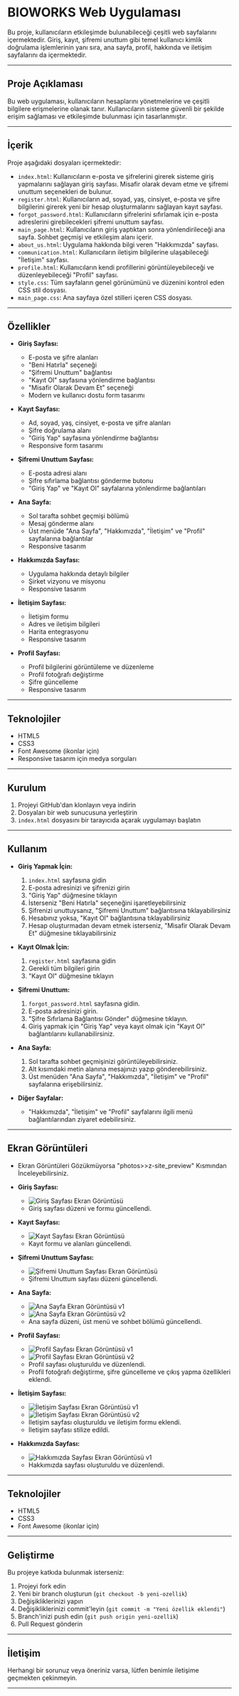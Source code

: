# BIOWORKS Web Uygulaması

Bu proje, kullanıcıların etkileşimde bulunabileceği çeşitli web sayfalarını içermektedir. Giriş, kayıt, şifremi unuttum gibi temel kullanıcı kimlik doğrulama işlemlerinin yanı sıra, ana sayfa, profil, hakkında ve iletişim sayfalarını da içermektedir.

---

## Proje Açıklaması

Bu web uygulaması, kullanıcıların hesaplarını yönetmelerine ve çeşitli bilgilere erişmelerine olanak tanır. Kullanıcıların sisteme güvenli bir şekilde erişim sağlaması ve etkileşimde bulunması için tasarlanmıştır.

---

## İçerik

Proje aşağıdaki dosyaları içermektedir:

* `index.html`: Kullanıcıların e-posta ve şifrelerini girerek sisteme giriş yapmalarını sağlayan giriş sayfası. Misafir olarak devam etme ve şifremi unuttum seçenekleri de bulunur.
* `register.html`: Kullanıcıların ad, soyad, yaş, cinsiyet, e-posta ve şifre bilgilerini girerek yeni bir hesap oluşturmalarını sağlayan kayıt sayfası.
* `forgot_password.html`: Kullanıcıların şifrelerini sıfırlamak için e-posta adreslerini girebilecekleri şifremi unuttum sayfası.
* `main_page.html`: Kullanıcıların giriş yaptıktan sonra yönlendirileceği ana sayfa. Sohbet geçmişi ve etkileşim alanı içerir.
* `about_us.html`: Uygulama hakkında bilgi veren "Hakkımızda" sayfası.
* `communication.html`: Kullanıcıların iletişim bilgilerine ulaşabileceği "İletişim" sayfası.
* `profile.html`: Kullanıcıların kendi profillerini görüntüleyebileceği ve düzenleyebileceği "Profil" sayfası.
* `style.css`: Tüm sayfaların genel görünümünü ve düzenini kontrol eden CSS stil dosyası.
* `main_page.css`: Ana sayfaya özel stilleri içeren CSS dosyası.

---

## Özellikler

* **Giriş Sayfası:**
    * E-posta ve şifre alanları
    * "Beni Hatırla" seçeneği
    * "Şifremi Unuttum" bağlantısı
    * "Kayıt Ol" sayfasına yönlendirme bağlantısı
    * "Misafir Olarak Devam Et" seçeneği
    * Modern ve kullanıcı dostu form tasarımı

* **Kayıt Sayfası:**
    * Ad, soyad, yaş, cinsiyet, e-posta ve şifre alanları
    * Şifre doğrulama alanı
    * "Giriş Yap" sayfasına yönlendirme bağlantısı
    * Responsive form tasarımı

* **Şifremi Unuttum Sayfası:**
    * E-posta adresi alanı
    * Şifre sıfırlama bağlantısı gönderme butonu
    * "Giriş Yap" ve "Kayıt Ol" sayfalarına yönlendirme bağlantıları

* **Ana Sayfa:**
    * Sol tarafta sohbet geçmişi bölümü
    * Mesaj gönderme alanı
    * Üst menüde "Ana Sayfa", "Hakkımızda", "İletişim" ve "Profil" sayfalarına bağlantılar
    * Responsive tasarım

* **Hakkımızda Sayfası:**
    * Uygulama hakkında detaylı bilgiler
    * Şirket vizyonu ve misyonu
    * Responsive tasarım

* **İletişim Sayfası:**
    * İletişim formu
    * Adres ve iletişim bilgileri
    * Harita entegrasyonu
    * Responsive tasarım

* **Profil Sayfası:**
    * Profil bilgilerini görüntüleme ve düzenleme
    * Profil fotoğrafı değiştirme
    * Şifre güncelleme
    * Responsive tasarım

---

## Teknolojiler

* HTML5
* CSS3
* Font Awesome (ikonlar için)
* Responsive tasarım için medya sorguları

---

## Kurulum

1. Projeyi GitHub'dan klonlayın veya indirin
2. Dosyaları bir web sunucusuna yerleştirin
3. `index.html` dosyasını bir tarayıcıda açarak uygulamayı başlatın

---

## Kullanım

* **Giriş Yapmak İçin:**
    1. `index.html` sayfasına gidin
    2. E-posta adresinizi ve şifrenizi girin
    3. "Giriş Yap" düğmesine tıklayın
    4. İsterseniz "Beni Hatırla" seçeneğini işaretleyebilirsiniz
    5. Şifrenizi unuttuysanız, "Şifremi Unuttum" bağlantısına tıklayabilirsiniz
    6. Hesabınız yoksa, "Kayıt Ol" bağlantısına tıklayabilirsiniz
    7. Hesap oluşturmadan devam etmek isterseniz, "Misafir Olarak Devam Et" düğmesine tıklayabilirsiniz

* **Kayıt Olmak İçin:**
    1. `register.html` sayfasına gidin
    2. Gerekli tüm bilgileri girin
    3. "Kayıt Ol" düğmesine tıklayın

* **Şifremi Unuttum:**
    1.  `forgot_password.html` sayfasına gidin.
    2.  E-posta adresinizi girin.
    3.  "Şifre Sıfırlama Bağlantısı Gönder" düğmesine tıklayın.
    4.  Giriş yapmak için "Giriş Yap" veya kayıt olmak için "Kayıt Ol" bağlantılarını kullanabilirsiniz.
* **Ana Sayfa:**
    1.  Sol tarafta sohbet geçmişinizi görüntüleyebilirsiniz.
    2.  Alt kısımdaki metin alanına mesajınızı yazıp gönderebilirsiniz.
    3.  Üst menüden "Ana Sayfa", "Hakkımızda", "İletişim" ve "Profil" sayfalarına erişebilirsiniz.
* **Diğer Sayfalar:**
    * "Hakkımızda", "İletişim" ve "Profil" sayfalarını ilgili menü bağlantılarından ziyaret edebilirsiniz.

---

## Ekran Görüntüleri

* Ekran Görüntüleri Gözükmüyorsa "photos>>z-site_preview" Kısmından İnceleyebilirsiniz. 

* **Giriş Sayfası:**

    * ![Giriş Sayfası Ekran Görüntüsü](photos/z-site_preview/giris-yap_v1.png)
    * Giriş sayfası düzeni ve formu güncellendi.

* **Kayıt Sayfası:**

    * ![Kayıt Sayfası Ekran Görüntüsü](photos/z-site_preview/kayit-ol_v1.png)
    * Kayıt formu ve alanları güncellendi.

* **Şifremi Unuttum Sayfası:**

    * ![Şifremi Unuttum Sayfası Ekran Görüntüsü](photos/z-site_preview/sifremi-unuttum_v1.png)
    * Şifremi Unuttum sayfası düzeni güncellendi.

* **Ana Sayfa:**
    * ![Ana Sayfa Ekran Görüntüsü v1](photos/z-site_preview/ana-sayfa_v1.png)
    * ![Ana Sayfa Ekran Görüntüsü v2](photos/z-site_preview/ana-sayfa_v2.png)
    * Ana sayfa düzeni, üst menü ve sohbet bölümü güncellendi.

* **Profil Sayfası:**

    * ![Profil Sayfası Ekran Görüntüsü v1](photos\z-site_preview\profil_v1.png)
    * ![Profil Sayfası Ekran Görüntüsü v2](photos\z-site_preview\profil_v2.png)
    * Profil sayfası oluşturuldu ve düzenlendi.
    * Profil fotoğrafı değiştirme, şifre güncelleme ve çıkış yapma özellikleri eklendi.

* **İletişim Sayfası:**

    * ![İletişim Sayfası Ekran Görüntüsü v1](photos/z-site_preview/iletisim_v1.png)
    * ![İletişim Sayfası Ekran Görüntüsü v2](photos/z-site_preview/iletisim_v2.png)
    * İletişim sayfası oluşturuldu ve iletişim formu eklendi.
    * İletişim sayfası stilize edildi.

* **Hakkımızda Sayfası:**

    * ![Hakkımızda Sayfası Ekran Görüntüsü v1](photos/z-site_preview/hakkimizda_v1.png)
    * Hakkımızda sayfası oluşturuldu ve düzenlendi.


---

## Teknolojiler

* HTML5
* CSS3
* Font Awesome (ikonlar için)

---

## Geliştirme

Bu projeye katkıda bulunmak isterseniz:

1. Projeyi fork edin
2. Yeni bir branch oluşturun (`git checkout -b yeni-ozellik`)
3. Değişikliklerinizi yapın
4. Değişikliklerinizi commit'leyin (`git commit -m "Yeni özellik eklendi"`)
5. Branch'inizi push edin (`git push origin yeni-ozellik`)
6. Pull Request gönderin

---

## İletişim

Herhangi bir sorunuz veya öneriniz varsa, lütfen benimle iletişime geçmekten çekinmeyin.

---